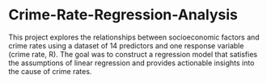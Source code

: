 # Crime-Rate-Regression-Analysis
This project explores the relationships between socioeconomic factors and crime rates using a dataset of 14 predictors and one response variable (crime rate, R). The goal was to construct a regression model that satisfies the assumptions of linear regression and provides actionable insights into the cause of crime rates.
